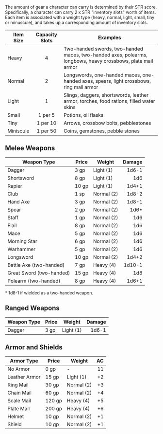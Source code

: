 The amount of gear a character can carry is determined by their STR score. Specifically, a character can carry 2 x STR "inventory slots" worth of items. Each item is associated with a weight type (heavy, normal, light, small, tiny or minuscule), and takes up a corresponding amount of inventory slots.

| Item Size | Capacity Slots | Examples                                                                                                    |
| --------- | :------------: | ----------------------------------------------------------------------------------------------------------- |
| Heavy     |       4        | Two-handed swords, two-handed maces, two-handed axes, polearms, longbows, heavy crossbows, plate mail armor |
| Normal    |       2        | Longswords, one-handed maces, one-handed axes, spears, light crossbows, ring mail armor                     |
| Light     |       1        | Slings, daggers, shortswords, leather armor, torches, food rations, filled water skins                      |
| Small     |    1 per 5     | Potions, oil flasks                                                                                         |
| Tiny      |    1 per 10    | Arrows, crossbow bolts, pebblestones                                                                        |
| Miniscule |    1 per 50    | Coins, gemstones, pebble stones                                                                             |

## Melee Weapons

| Weapon Type | Price | Weight | Damage |
| - | - | - | -: |
| Dagger | 3 gp | Light (1) | 1d6-1 |
| Shortsword | 8 gp | Light (1) | 1d6 |
| Rapier | 10 gp | Light (1) | 1d4+1 |
| Club | 1 sp | Normal (2) | 1d8-2 |
| Hand Axe | 3 gp | Normal (2) | 1d8-1 |
| Spear | 2 gp | Normal (2) | 1d6* |
| Staff | 1 gp | Normal (2) | 1d6 |
| Flail | 8 gp | Normal (2) | 1d6 |
| Mace | 5 gp | Normal (2) | 1d6 |
| Morning Star | 6 gp | Normal (2) | 1d6 |
| Warhammer | 5 gp | Normal (2) | 1d6 |
| Longsword | 10 gp | Normal (2) | 1d4+2 |
| Battle Axe (two-handed) | 7 gp | Heavy (4) | 1d10-1 |
| Great Sword (two-handed) | 15 gp | Heavy (4) | 1d8 |
| Polearm (two-handed) | 8 gp | Heavy (4) | 1d6+1 |

\* 1d8-1 if wielded as a two-handed weapon.

## Ranged Weapons
| Weapon Type | Price | Weight | Damage |
| - | - | - | -: |
| Dagger | 3 gp | Light (1) | 1d6-1 |


## Armor and Shields
| Armor Type | Price | Weight | AC |
| - | - | - | -: |
| No Armor | 0 gp | - | 11 |
| Leather Armor | 15 gp | Light (1) | +2 |
| Ring Mail | 30 gp | Normal (2) | +3 |
| Chain Mail | 60 gp | Normal (2) | +4 |
| Scale Mail | 120 gp | Heavy (4) | +5 |
| Plate Mail | 200 gp | Heavy (4) | +6 |
| Helmet | 10 gp | Normal (2) | +1 |
| Shield | 10 gp | Normal (2) | +1 |
